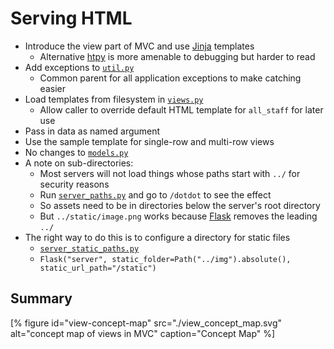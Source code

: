 # Serving HTML

-   Introduce the view part of MVC and use [Jinja][jinja] templates
    -   Alternative [htpy][htpy] is more amenable to debugging but harder to read
-   Add exceptions to [`util.py`](./util.py)
    -   Common parent for all application exceptions to make catching easier
-   Load templates from filesystem in [`views.py`](./views.py)
    -   Allow caller to override default HTML template for `all_staff` for later use
-   Pass in data as named argument
-   Use the sample template for single-row and multi-row views
-   No changes to [`models.py`](./models.py)
-   A note on sub-directories:
    -   Most servers will not load things whose paths start with `../` for security reasons
    -   Run [`server_paths.py`](./server_paths.py) and go to `/dotdot` to see the effect
    -   So assets need to be in directories below the server's root directory
    -   But `../static/image.png` works because [Flask][flask] removes the leading `../`
-   The right way to do this is to configure a directory for static files
    -   [`server_static_paths.py`](./server_static_paths.py)
    -   `Flask("server", static_folder=Path("../img").absolute(), static_url_path="/static")`

## Summary

[% figure id="view-concept-map" src="./view_concept_map.svg" alt="concept map of views in MVC" caption="Concept Map" %]

[flask]: https://flask.palletsprojects.com/
[htpy]: https://htpy.dev/
[jinja]: https://jinja.palletsprojects.com/

